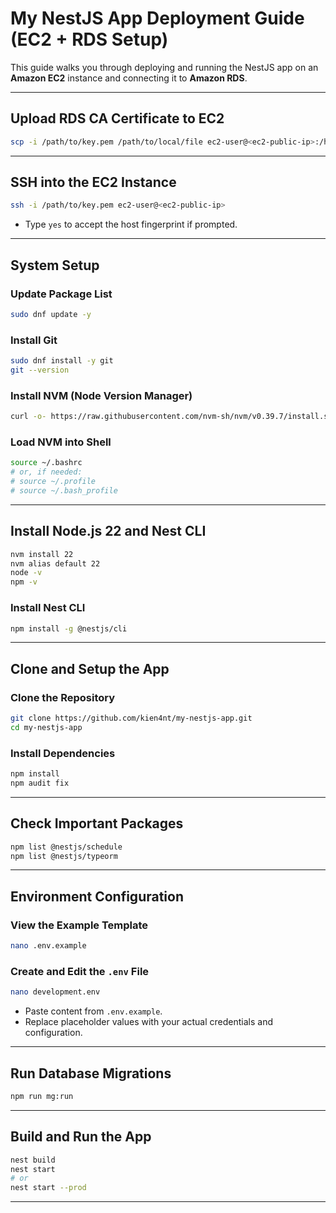 #  My NestJS App Deployment Guide (EC2 + RDS Setup)

This guide walks you through deploying and running the NestJS app on an **Amazon EC2** instance and connecting it to **Amazon RDS**.

---

##  Upload RDS CA Certificate to EC2

```bash
scp -i /path/to/key.pem /path/to/local/file ec2-user@<ec2-public-ip>:/home/ec2-user/
```

---

##  SSH into the EC2 Instance

```bash
ssh -i /path/to/key.pem ec2-user@<ec2-public-ip>
```

- Type `yes` to accept the host fingerprint if prompted.

---

##  System Setup

###  Update Package List

```bash
sudo dnf update -y
```

###  Install Git

```bash
sudo dnf install -y git
git --version
```

###  Install NVM (Node Version Manager)

```bash
curl -o- https://raw.githubusercontent.com/nvm-sh/nvm/v0.39.7/install.sh | bash
```

###  Load NVM into Shell

```bash
source ~/.bashrc
# or, if needed:
# source ~/.profile
# source ~/.bash_profile
```

---

##  Install Node.js 22 and Nest CLI

```bash
nvm install 22
nvm alias default 22
node -v
npm -v
```

###  Install Nest CLI

```bash
npm install -g @nestjs/cli
```

---

##  Clone and Setup the App

###  Clone the Repository

```bash
git clone https://github.com/kien4nt/my-nestjs-app.git
cd my-nestjs-app
```

###  Install Dependencies

```bash
npm install
npm audit fix
```

---

##  Check Important Packages

```bash
npm list @nestjs/schedule
npm list @nestjs/typeorm
```

---

##  Environment Configuration

### View the Example Template

```bash
nano .env.example
```

### Create and Edit the `.env` File

```bash
nano development.env
```

- Paste content from `.env.example`.
- Replace placeholder values with your actual credentials and configuration.

---

##  Run Database Migrations

```bash
npm run mg:run
```

---

##  Build and Run the App

```bash
nest build
nest start
# or
nest start --prod
```

---
